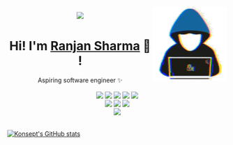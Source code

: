 <h1> 
    <p align="center">
        <a href="https://github.com/Konseptt">  
            <img align="center" src="https://readme-typing-svg.herokuapp.com/?font=Righteous&size=35&center=true&vCenter=true&width=350&height=60&duration=4000&lines=Hello+World!+👋;+Konseptt!;">
        </a>
         <a href="https://github.com/Konseptt">   
            <img align="right" src="type.gif" width="170">
        </a>
    </p>
</h1>

<div align="center">
	<h1>Hi! I'm <a href="[https://ranjansharma.info.np/](https://github.com/snow1burnt)">Ranjan Sharma</a> 🐬 !</h1>
	<div>Aspiring software engineer ✨</div>
	<br />
	<a href="https://www.gnu.org/gnu/linux-and-gnu.en.html"><img src="https://img.shields.io/badge/OS-GNU/Linux-cdd6f4?style=flat&logo=gnu" /></a>
	<a href="https://nixos.org"><img src="https://img.shields.io/badge/DISTRO-NixOS-74c7ec?style=flat&logo=nixos" /></a>
	<a href="https://xmonad.org"><img src="https://img.shields.io/badge/DE-XMonad-eba0ac?style=flat&logo=haskell" /></a>
	<a href="https://neovim.io"><img src="https://img.shields.io/badge/EDITOR-Neovim-a6e3a1?style=flat&logo=neovim" /></a>
	<a href="https://www.rust-lang.org"><img src="https://img.shields.io/badge/LANG-Rust-f2cdcd?style=flat&logo=rust" /></a>
	<br />
	<a href="https://github.com/snow1burnt"><img src="https://img.shields.io/github/stars/snow1burnt?color=cdd6f4&label=GITHUB&style=flat&logo=github" /></a>
	<a href="mailto:hello@ranjansharma.info.np"><img src="https://img.shields.io/badge/EMAIL-hello@ranjansharma.info.np-b4befe?style=flat&logo=protonmail" /></a>
	<a href="https://www.linkedin.com/in/ranjan-5harma/"><img src="https://img.shields.io/badge/LINKEDIN-Ranjan_Sharma-74c7ec?style=flat&logo=linkedin" /></a>
	<br />
	<a href="https://www.instagram.com/snow_burnt/"><img src="https://img.shields.io/badge/Instagram-Snow_Burnt-E4405F?style=flat&logo=instagram" /></a>
	<br />
	<br />
</div>

[![Konsept's GitHub stats](https://github-readme-stats.vercel.app/api?username=Konseptt)](https://github.com/Konseptt/github-readme-stats)
